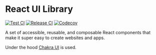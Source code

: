 # React UI Library

[![Test CI](https://img.shields.io/github/workflow/status/easyfeedback/RCL/Test%20CI?label=Test%20CI&logo=github&style=flat-square)](https://github.com/easyfeedback/RCL)
[![Release CI](https://img.shields.io/github/workflow/status/easyfeedback/RCL/Release?label=Release%20CI&logo=github&style=flat-square)](https://github.com/easyfeedback/RCL)
[![Codecov](https://img.shields.io/codecov/c/gh/easyfeedback/RCL?label=codecov&logo=codecov&style=flat-square&token=75VD6QU9FC)](https://codecov.io/gh/easyfeedback/RCL)

A set of accessible, reusable, and composable React components that make it super easy to create
websites and apps.

Under the hood [Chakra UI](https://chakra-ui.com) is used.
